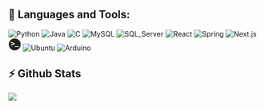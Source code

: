 <!--
### Hi there 👋
- 🔭 I’m currently studying on Estácio do Recife

**devfilipesouza/devfilipesouza** is a ✨ _special_ ✨ repository because its `README.md` (this file) appears on your GitHub profile.

Here are some ideas to get you started:

- 🔭 I’m currently working on ...
- 🌱 I’m currently learning ...
- 👯 I’m looking to collaborate on ...
- 🤔 I’m looking for help with ...
- 💬 Ask me about ...
- 📫 How to reach me: ...
- 😄 Pronouns: ...
- ⚡ Fun fact: ...
-->

## 🚀 Languages and Tools:</summary>
<img width="25" height="25" src="https://www.vectorlogo.zone/logos/python/python-icon.svg" title="Python" alt="Python"/></code>
<img height="25" src="https://www.vectorlogo.zone/logos/java/java-icon.svg" title="Java" alt="Java" /></code>
<img width="25" height="25" src="https://img.icons8.com/color/512/c-programming.png" title="C" alt="C"/></code>
<img width="25" height="25" src="https://www.vectorlogo.zone/logos/mysql/mysql-icon.svg" title="MySQL" alt="MySQL"/></code>
<img width="25" height="25" src="https://www.geekandjob.com/uploads/wiki/43b8c92d2a8fcd2a95ae6bf30c18494dae92467a.png" title="SQL_Server" alt="SQL_Server"/></code>
<img height="25" src="https://www.vectorlogo.zone/logos/reactjs/reactjs-icon.svg" title="React" alt="React" /></code>
<img width="25" height="25" src="https://www.vectorlogo.zone/logos/springio/springio-icon.svg" title="Spring" alt="Spring" /></code>
<img width="25" height="25" src="https://www.vectorlogo.zone/logos/nextjs/nextjs-icon.svg" title="Next.js" alt="Next.js" /></code>
<img height="25" src="https://raw.githubusercontent.com/github/explore/80688e429a7d4ef2fca1e82350fe8e3517d3494d/topics/terminal/terminal.png" title="Terminal" alt="Terminal">
<img width="25" height="25" src="https://www.vectorlogo.zone/logos/ubuntu/ubuntu-icon.svg" title="Ubuntu" alt="Ubuntu"/></code>
<img width="25" height="25" src="https://www.vectorlogo.zone/logos/arduino/arduino-icon.svg" title="Arduino" alt="Arduino"/></code>


## ⚡ Github Stats</b></summary>
<div align="left">
<img height="180em" src="https://github-readme-stats.vercel.app/api/top-langs/?username=devfilipesouza&show_icons=true&hide_border=true&layout=compact&langs_count=8&theme=default"/>	
</div>
